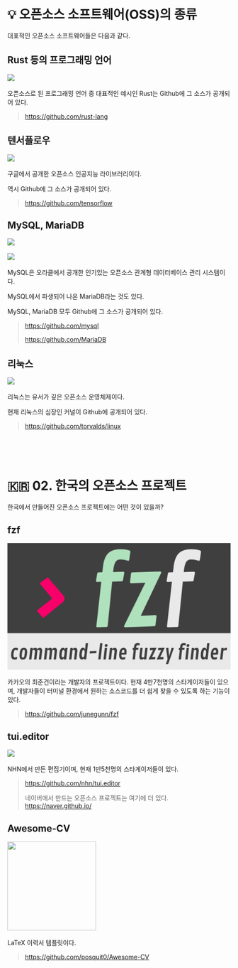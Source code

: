 
# 💡 오픈소스 소프트웨어(OSS)의 종류

대표적인 오픈소스 소프트웨어들은 다음과 같다.
## Rust 등의 프로그래밍 언어
![](https://upload.wikimedia.org/wikipedia/commons/thumb/d/d5/Rust_programming_language_black_logo.svg/121px-Rust_programming_language_black_logo.svg.png)

오픈소스로 된 프로그래밍 언어 중 대표적인 예시인 Rust는 Github에 그 소스가 공개되어 있다.
> https://github.com/rust-lang

## 텐서플로우
![](https://www.gstatic.com/devrel-devsite/prod/v3462c96ac67b219823d8a74cdbc490c2c319f90ecc3df183f872ce93dd06a4da/tensorflow/images/lockup.svg)

구글에서 공개한 오픈소스 인공지능 라이브러리이다.

역시 Github에 그 소스가 공개되어 있다.
> https://github.com/tensorflow 

## MySQL, MariaDB
![](https://www.mysql.com/common/logos/logo-mysql-170x115.png)

![](https://mariadb.com/wp-content/uploads/2019/11/mariadb-logo_blue-transparent-300x75.png)

MySQL은 오라클에서 공개한 인기있는 오픈소스 관계형 데이터베이스 관리 시스템이다.

MySQL에서 파생되어 나온 MariaDB라는 것도 있다.

MySQL, MariaDB 모두 Github에 그 소스가 공개되어 있다.
> https://github.com/mysql
>
> https://github.com/MariaDB

## 리눅스
![](https://upload.wikimedia.org/wikipedia/commons/a/af/Tux.png?20070323032439)

리눅스는 유서가 깊은 오픈소스 운영체제이다.

현재 리눅스의 심장인 커널이 Github에 공개되어 있다.
> https://github.com/torvalds/linux

<br><br><br>

# 🇰🇷 02. 한국의 오픈소스 프로젝트

한국에서 만들어진 오픈소스 프로젝트에는 어떤 것이 있을까?
## fzf
![](https://raw.githubusercontent.com/junegunn/i/master/fzf.png)

카카오의 최준건이라는 개발자의 프로젝트이다. 현재 4만7천명의 스타게이저들이 있으며, 개발자들이 터미널 환경에서 원하는 소스코드를 더 쉽게 찾을 수 있도록 하는 기능이 있다.
> https://github.com/junegunn/fzf

## tui.editor
![](https://camo.githubusercontent.com/5d5d1faf2493898112ec87f59fcafbc2f8da37b74826df199713d62eb7191fd4/68747470733a2f2f756963646e2e746f6173742e636f6d2f746f61737475692f696d672f7475692d656469746f722d62692e706e67)

NHN에서 만든 편집기이며, 현재 1만5천명의 스타게이저들이 있다.

> https://github.com/nhn/tui.editor
> 
> 네이버에서 만드는 오픈소스 프로젝트는 여기에 더 있다.
> https://naver.github.io/

## Awesome-CV
<div>
<img src="https://github.com/posquit0/Awesome-CV/raw/master/icon.png" width="200px" height="200px"/>
</div>

LaTeX 이력서 템플릿이다.

> https://github.com/posquit0/Awesome-CV


